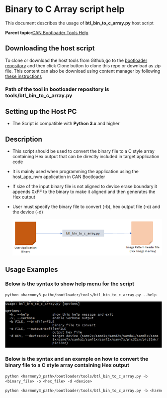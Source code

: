 # Binary to C Array script help

This document describes the usage of **btl\_bin\_to\_c\_array.py** host script

**Parent topic:**[CAN Bootloader Tools Help](GUID-9D046685-A64F-49C0-833B-12F09D308B6B.md)

## Downloading the host script

To clone or download the host tools from Github,go to the [bootloader repository](https://github.com/Microchip-MPLAB-Harmony/bootloader) and then click Clone button to clone this repo or download as zip file. This content can also be download using content manager by following [these instructions](https://github.com/Microchip-MPLAB-Harmony/contentmanager/wiki)

### Path of the tool in bootloader repository is **tools/btl\_bin\_to\_c\_array.py**

## Setting up the Host PC

-   The Script is compatible with **Python 3.x** and higher


## Description

-   This script should be used to convert the binary file to a C style array containing Hex output that can be directly included in target application code

-   It is mainly used when programming the application using the host\_app\_nvm application in CAN Bootloader

-   If size of the input binary file is not aligned to device erase boundary it appends 0xFF to the binary to make it aligned and then generates the Hex output

-   User must specify the binary file to convert \(-b\), hex output file \(-o\) and the device \(-d\)

    ![btl_bin_to_c_array.png](GUID-E53F2EF5-1C8B-4B68-BEF3-FF4835216ABA-low.png)


## Usage Examples

### Below is the syntax to show help menu for the script

```
python <harmony3_path>/bootloader/tools/btl_bin_to_c_array.py --help
```

![btl_bin_to_c_array_help_menu.png](GUID-A8743C40-C83C-431C-87D6-ED7544C49F39-low.png)

### Below is the syntax and an example on how to convert the binary file to a C style array containing Hex output

```
python <harmony3_path>/bootloader/tools/btl_bin_to_c_array.py -b <binary_file> -o <hex_file> -d <device>
```

```c
python <harmony3_path>/bootloader/tools/btl_bin_to_c_array.py -b <harmony3_path>/bootloader_apps_can/apps/can_bootloader/test_app/firmware/sam_d20_xpro.X/dist/sam_d20_xpro/production/sam_d20_xpro.X.production.bin -o <harmony3_path>/bootloader_apps_can/apps/can_bootloader/host_app_nvm/firmware/src/test_app_images/image_pattern_hex_sam_d20_xpro.h -d samd2x
```

